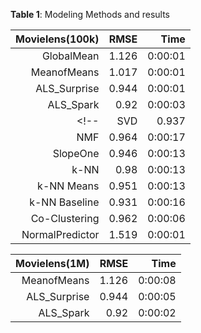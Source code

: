 **Table 1**: Modeling Methods and results

| Movielens(100k)	| RMSE | Time |
|---:|-----------:|----:|
|GlobalMean|1.126|0:00:01|
|MeanofMeans|	1.017	|	0:00:01|
|ALS_Surprise|	0.944|	0:00:01|
|ALS_Spark| 0.92| 0:00:03|
<!-- |SVD	|0.937|0:00:16|
|NMF|	0.964|0:00:17|
|SlopeOne|	0.946|0:00:13|
|k-NN|	0.98|0:00:13|
|k-NN Means|0.951|0:00:13|
|k-NN Baseline	|0.931|	0:00:16|
|Co-Clustering	|0.962|	0:00:06|
|NormalPredictor|	1.519|0:00:01| -->


| Movielens(1M)	| RMSE | Time |
|---:|-----------:|----:|
|MeanofMeans|1.126|0:00:08|
|ALS_Surprise|	0.944|	0:00:05|
|ALS_Spark| 0.92| 0:00:02|